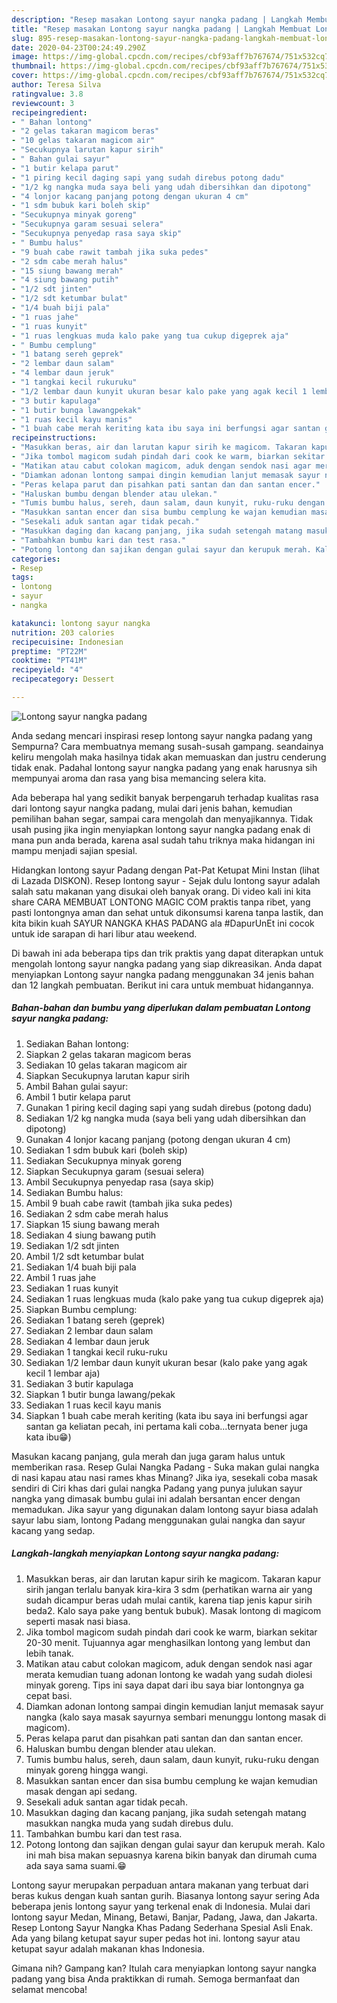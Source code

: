 ```yaml
---
description: "Resep masakan Lontong sayur nangka padang | Langkah Membuat Lontong sayur nangka padang Yang Lezat Sekali"
title: "Resep masakan Lontong sayur nangka padang | Langkah Membuat Lontong sayur nangka padang Yang Lezat Sekali"
slug: 895-resep-masakan-lontong-sayur-nangka-padang-langkah-membuat-lontong-sayur-nangka-padang-yang-lezat-sekali
date: 2020-04-23T00:24:49.290Z
image: https://img-global.cpcdn.com/recipes/cbf93aff7b767674/751x532cq70/lontong-sayur-nangka-padang-foto-resep-utama.jpg
thumbnail: https://img-global.cpcdn.com/recipes/cbf93aff7b767674/751x532cq70/lontong-sayur-nangka-padang-foto-resep-utama.jpg
cover: https://img-global.cpcdn.com/recipes/cbf93aff7b767674/751x532cq70/lontong-sayur-nangka-padang-foto-resep-utama.jpg
author: Teresa Silva
ratingvalue: 3.8
reviewcount: 3
recipeingredient:
- " Bahan lontong"
- "2 gelas takaran magicom beras"
- "10 gelas takaran magicom air"
- "Secukupnya larutan kapur sirih"
- " Bahan gulai sayur"
- "1 butir kelapa parut"
- "1 piring kecil daging sapi yang sudah direbus potong dadu"
- "1/2 kg nangka muda saya beli yang udah dibersihkan dan dipotong"
- "4 lonjor kacang panjang potong dengan ukuran 4 cm"
- "1 sdm bubuk kari boleh skip"
- "Secukupnya minyak goreng"
- "Secukupnya garam sesuai selera"
- "Secukupnya penyedap rasa saya skip"
- " Bumbu halus"
- "9 buah cabe rawit tambah jika suka pedes"
- "2 sdm cabe merah halus"
- "15 siung bawang merah"
- "4 siung bawang putih"
- "1/2 sdt jinten"
- "1/2 sdt ketumbar bulat"
- "1/4 buah biji pala"
- "1 ruas jahe"
- "1 ruas kunyit"
- "1 ruas lengkuas muda kalo pake yang tua cukup digeprek aja"
- " Bumbu cemplung"
- "1 batang sereh geprek"
- "2 lembar daun salam"
- "4 lembar daun jeruk"
- "1 tangkai kecil rukuruku"
- "1/2 lembar daun kunyit ukuran besar kalo pake yang agak kecil 1 lembar aja"
- "3 butir kapulaga"
- "1 butir bunga lawangpekak"
- "1 ruas kecil kayu manis"
- "1 buah cabe merah keriting kata ibu saya ini berfungsi agar santan ga keliatan pecah ini pertama kali cobaternyata bener juga kata ibu"
recipeinstructions:
- "Masukkan beras, air dan larutan kapur sirih ke magicom. Takaran kapur sirih jangan terlalu banyak kira-kira 3 sdm (perhatikan warna air yang sudah dicampur beras udah mulai cantik, karena tiap jenis kapur sirih beda2. Kalo saya pake yang bentuk bubuk). Masak lontong di magicom seperti masak nasi biasa."
- "Jika tombol magicom sudah pindah dari cook ke warm, biarkan sekitar 20-30 menit. Tujuannya agar menghasilkan lontong yang lembut dan lebih tanak."
- "Matikan atau cabut colokan magicom, aduk dengan sendok nasi agar merata kemudian tuang adonan lontong ke wadah yang sudah diolesi minyak goreng. Tips ini saya dapat dari ibu saya biar lontongnya ga cepat basi."
- "Diamkan adonan lontong sampai dingin kemudian lanjut memasak sayur nangka (kalo saya masak sayurnya sembari menunggu lontong masak di magicom)."
- "Peras kelapa parut dan pisahkan pati santan dan dan santan encer."
- "Haluskan bumbu dengan blender atau ulekan."
- "Tumis bumbu halus, sereh, daun salam, daun kunyit, ruku-ruku dengan minyak goreng hingga wangi."
- "Masukkan santan encer dan sisa bumbu cemplung ke wajan kemudian masak dengan api sedang."
- "Sesekali aduk santan agar tidak pecah."
- "Masukkan daging dan kacang panjang, jika sudah setengah matang masukkan nangka muda yang sudah direbus dulu."
- "Tambahkan bumbu kari dan test rasa."
- "Potong lontong dan sajikan dengan gulai sayur dan kerupuk merah. Kalo ini mah bisa makan sepuasnya karena bikin banyak dan dirumah cuma ada saya sama suami.😁"
categories:
- Resep
tags:
- lontong
- sayur
- nangka

katakunci: lontong sayur nangka 
nutrition: 203 calories
recipecuisine: Indonesian
preptime: "PT22M"
cooktime: "PT41M"
recipeyield: "4"
recipecategory: Dessert

---
```



![Lontong sayur nangka padang](https://img-global.cpcdn.com/recipes/cbf93aff7b767674/751x532cq70/lontong-sayur-nangka-padang-foto-resep-utama.jpg)

Anda sedang mencari inspirasi resep lontong sayur nangka padang yang Sempurna? Cara membuatnya memang susah-susah gampang. seandainya keliru mengolah maka hasilnya tidak akan memuaskan dan justru cenderung tidak enak. Padahal lontong sayur nangka padang yang enak harusnya sih mempunyai aroma dan rasa yang bisa memancing selera kita.

Ada beberapa hal yang sedikit banyak berpengaruh terhadap kualitas rasa dari lontong sayur nangka padang, mulai dari jenis bahan, kemudian pemilihan bahan segar, sampai cara mengolah dan menyajikannya. Tidak usah pusing jika ingin menyiapkan lontong sayur nangka padang enak di mana pun anda berada, karena asal sudah tahu triknya maka hidangan ini mampu menjadi sajian spesial.

Hidangkan lontong sayur Padang dengan Pat-Pat Ketupat Mini Instan (lihat di Lazada DISKON). Resep lontong sayur - Sejak dulu lontong sayur adalah salah satu makanan yang disukai oleh banyak orang. Di video kali ini kita share CARA MEMBUAT LONTONG MAGIC COM praktis tanpa ribet, yang pasti lontongnya aman dan sehat untuk dikonsumsi karena tanpa lastik, dan kita bikin kuah SAYUR NANGKA KHAS PADANG ala #DapurUnEt ini cocok untuk ide sarapan di hari libur atau weekend.


Di bawah ini ada beberapa tips dan trik praktis yang dapat diterapkan untuk mengolah lontong sayur nangka padang yang siap dikreasikan. Anda dapat menyiapkan Lontong sayur nangka padang menggunakan 34 jenis bahan dan 12 langkah pembuatan. Berikut ini cara untuk membuat hidangannya.

<!--inarticleads1-->

##### Bahan-bahan dan bumbu yang diperlukan dalam pembuatan Lontong sayur nangka padang:

1. Sediakan  Bahan lontong:
1. Siapkan 2 gelas takaran magicom beras
1. Sediakan 10 gelas takaran magicom air
1. Siapkan Secukupnya larutan kapur sirih
1. Ambil  Bahan gulai sayur:
1. Ambil 1 butir kelapa parut
1. Gunakan 1 piring kecil daging sapi yang sudah direbus (potong dadu)
1. Sediakan 1/2 kg nangka muda (saya beli yang udah dibersihkan dan dipotong)
1. Gunakan 4 lonjor kacang panjang (potong dengan ukuran 4 cm)
1. Sediakan 1 sdm bubuk kari (boleh skip)
1. Sediakan Secukupnya minyak goreng
1. Siapkan Secukupnya garam (sesuai selera)
1. Ambil Secukupnya penyedap rasa (saya skip)
1. Sediakan  Bumbu halus:
1. Ambil 9 buah cabe rawit (tambah jika suka pedes)
1. Sediakan 2 sdm cabe merah halus
1. Siapkan 15 siung bawang merah
1. Sediakan 4 siung bawang putih
1. Sediakan 1/2 sdt jinten
1. Ambil 1/2 sdt ketumbar bulat
1. Sediakan 1/4 buah biji pala
1. Ambil 1 ruas jahe
1. Sediakan 1 ruas kunyit
1. Sediakan 1 ruas lengkuas muda (kalo pake yang tua cukup digeprek aja)
1. Siapkan  Bumbu cemplung:
1. Sediakan 1 batang sereh (geprek)
1. Sediakan 2 lembar daun salam
1. Sediakan 4 lembar daun jeruk
1. Sediakan 1 tangkai kecil ruku-ruku
1. Sediakan 1/2 lembar daun kunyit ukuran besar (kalo pake yang agak kecil 1 lembar aja)
1. Sediakan 3 butir kapulaga
1. Siapkan 1 butir bunga lawang/pekak
1. Sediakan 1 ruas kecil kayu manis
1. Siapkan 1 buah cabe merah keriting (kata ibu saya ini berfungsi agar santan ga keliatan pecah, ini pertama kali coba...ternyata bener juga kata ibu😁)


Masukan kacang panjang, gula merah dan juga garam halus untuk memberikan rasa. Resep Gulai Nangka Padang - Suka makan gulai nangka di nasi kapau atau nasi rames khas Minang? Jika iya, sesekali coba masak sendiri di Ciri khas dari gulai nangka Padang yang punya julukan sayur nangka yang dimasak bumbu gulai ini adalah bersantan encer dengan memadukan. Jika sayur yang digunakan dalam lontong sayur biasa adalah sayur labu siam, lontong Padang menggunakan gulai nangka dan sayur kacang yang sedap. 

<!--inarticleads2-->

##### Langkah-langkah menyiapkan Lontong sayur nangka padang:

1. Masukkan beras, air dan larutan kapur sirih ke magicom. Takaran kapur sirih jangan terlalu banyak kira-kira 3 sdm (perhatikan warna air yang sudah dicampur beras udah mulai cantik, karena tiap jenis kapur sirih beda2. Kalo saya pake yang bentuk bubuk). Masak lontong di magicom seperti masak nasi biasa.
1. Jika tombol magicom sudah pindah dari cook ke warm, biarkan sekitar 20-30 menit. Tujuannya agar menghasilkan lontong yang lembut dan lebih tanak.
1. Matikan atau cabut colokan magicom, aduk dengan sendok nasi agar merata kemudian tuang adonan lontong ke wadah yang sudah diolesi minyak goreng. Tips ini saya dapat dari ibu saya biar lontongnya ga cepat basi.
1. Diamkan adonan lontong sampai dingin kemudian lanjut memasak sayur nangka (kalo saya masak sayurnya sembari menunggu lontong masak di magicom).
1. Peras kelapa parut dan pisahkan pati santan dan dan santan encer.
1. Haluskan bumbu dengan blender atau ulekan.
1. Tumis bumbu halus, sereh, daun salam, daun kunyit, ruku-ruku dengan minyak goreng hingga wangi.
1. Masukkan santan encer dan sisa bumbu cemplung ke wajan kemudian masak dengan api sedang.
1. Sesekali aduk santan agar tidak pecah.
1. Masukkan daging dan kacang panjang, jika sudah setengah matang masukkan nangka muda yang sudah direbus dulu.
1. Tambahkan bumbu kari dan test rasa.
1. Potong lontong dan sajikan dengan gulai sayur dan kerupuk merah. Kalo ini mah bisa makan sepuasnya karena bikin banyak dan dirumah cuma ada saya sama suami.😁


Lontong sayur merupakan perpaduan antara makanan yang terbuat dari beras kukus dengan kuah santan gurih. Biasanya lontong sayur sering Ada beberapa jenis lontong sayur yang terkenal enak di Indonesia. Mulai dari lontong sayur Medan, Minang, Betawi, Banjar, Padang, Jawa, dan Jakarta. Resep Lontong Sayur Nangka Khas Padang Sederhana Spesial Asli Enak. Ada yang bilang ketupat sayur super pedas hot ini. lontong sayur atau ketupat sayur adalah makanan khas Indonesia. 

Gimana nih? Gampang kan? Itulah cara menyiapkan lontong sayur nangka padang yang bisa Anda praktikkan di rumah. Semoga bermanfaat dan selamat mencoba!
